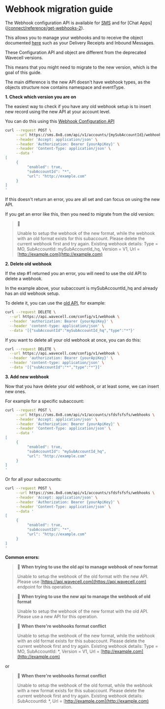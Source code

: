 # Webhook migration guide

The Webhook configuration API is available for [SMS](/connect/reference/webhook-configuration-api-sms) and for [Chat Apps] ([/connect/reference/get-webhooks-2](/connect/reference/get-webhooks-2)).

This allows you to manage your webhooks and to receive the object documented [here](/connect/docs/webhook-object-structure) such as your Delivery Receipts and Inbound Messages.

These Configuration API and object are different from the deprecated Wavecell versions.  

This means that you might need to migrate to the new version, which is the goal of this guide.

The main difference is the new API doesn't have webhook types, as the objects structure now contains namespace and eventType.

**1. Check which version you are on**

The easiest way to check if you have any old webhook setup is to insert new record using the new API at your account level.  

You can do this using this [Webhook Configuration API](/connect/reference/get-webhooks-2)

```bash
curl --request POST \
     --url https://sms.8x8.com/api/v1/accounts/{mySubAccountId}/webhooks \
     --header 'Accept: application/json' \
     --header 'Authorization: Bearer {yourApiKey}' \
     --header 'Content-Type: application/json' \
     --data '
[
     {
          "enabled": true,
          "subAccountId": "*",
          "url": "http://example.com"
     }
]
'

```

If this doesn't return an error, you are all set and can focus on using the new API.

If you get an error like this, then you need to migrate from the old version:

> 🚧
>
> Unable to setup the webhook of the new format, while the webhook with an old format exists for this subaccount. Please delete the current webhook first and try again. Existing webhook details: Type = MO, SubAccountId: mySubAccountId_hq, Version = V1, Url = [http://example.com](http://example.com)
>
>

**2. Delete old webhook**

If the step #1 returned you an error, you will need to use the old API to delete a webhook.  

In the example above, your subaccount is mySubAccountId_hq and already has an old webhook setup.

To delete it, you can use the [old API](https://developer.wavecell.com/sms/configuration-api/webhooks-configuration-api/delete-webhooks), for example:

```bash
curl --request DELETE \
  --url https://api.wavecell.com/config/v1/webhook \
  --header 'authorization: Bearer {yourApiKey}' \
  --header 'content-type: application/json' \
  --data '[{"subAccountId":"mySubAccountId_hq","type":"*"}'

```

If you want to delete all your old webhook at once, you can do this:

```bash
curl --request DELETE \
  --url https://api.wavecell.com/config/v1/webhook \
  --header 'authorization: Bearer {yourApiKey}' \
  --header 'content-type: application/json' \
  --data '[{"subAccountId":"*","type":"*"}]'

```

**3. Add new webhook**

Now that you have delete your old webhook, or at least some, we can insert new ones.  

For example for a specific subaccount:

```bash
curl --request POST \
     --url https://sms.8x8.com/api/v1/accounts/sfdsfsfsfs/webhooks \
     --header 'Accept: application/json' \
     --header 'Authorization: Bearer {yourApiKey}' \
     --header 'Content-Type: application/json' \
     --data '
[
     {
          "enabled": true,
          "subAccountId": "mySubAccountId_hq",
          "url": "http://example.com"
     }
]
'

```

Or for all your subaccounts:

```bash
curl --request POST \
     --url https://sms.8x8.com/api/v1/accounts/sfdsfsfsfs/webhooks \
     --header 'Accept: application/json' \
     --header 'Authorization: Bearer {yourApiKey}' \
     --header 'Content-Type: application/json' \
     --data '
[
     {
          "enabled": true,
          "subAccountId": "*",
          "url": "http://example.com"
     }
]
'

```

**Common errors:**

> 🚧 **When trying to use the old api to manage webhook of new format**
>
> Unable to setup the webhook of the old format with the new API. Please use [https://api.wavecell.com](https://api.wavecell.com) endpoint for this operation.
>
>

> 🚧 **When trying to use the new api to manage the webhook of old format**
>
> Unable to setup the webhook of the new format with the old API. Please use a new API for this operation.
>
>

> 🚧 **When there're webhooks format conflict**
>
> Unable to setup the webhook of the new format, while the webhook with an old format exists for this subaccount. Please delete the current webhook first and try again. Existing webhook details: Type = MO, SubAccountId: \*, Version = V1, Url = [http://example.com](http://example.com)
>
>

or

> 🚧 **When there're webhooks format conflict**
>
> Unable to setup the webhook of the old format, while the webhook with a new format exists for this subaccount. Please delete the current webhook first and try again. Existing webhook details: SubAccountId: \*, Url = [http://example.com](http://example.com)
>
>

